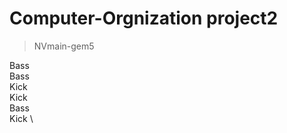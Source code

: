 # Computer-Orgnization project2
> NVmain-gem5

Bass \
    Bass \
        Kick \
            Kick \
                Bass \
                    Kick \
